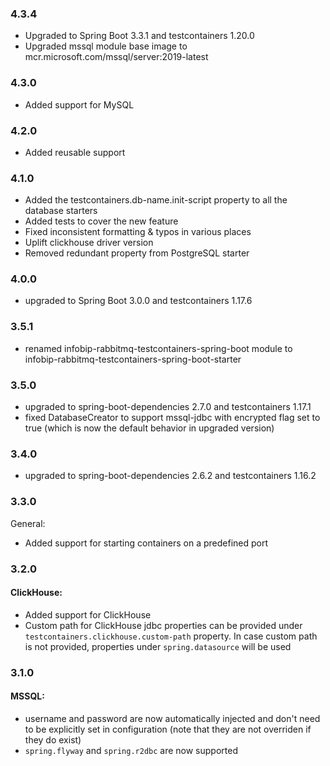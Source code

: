### 4.3.4
* Upgraded to Spring Boot 3.3.1 and testcontainers 1.20.0
* Upgraded mssql module base image to mcr.microsoft.com/mssql/server:2019-latest

### 4.3.0
* Added support for MySQL

### 4.2.0
* Added reusable support

### 4.1.0

* Added the testcontainers.db-name.init-script property to all the database starters
* Added tests to cover the new feature
* Fixed inconsistent formatting & typos in various places
* Uplift clickhouse driver version
* Removed redundant property from PostgreSQL starter

### 4.0.0

* upgraded to Spring Boot 3.0.0 and testcontainers 1.17.6

### 3.5.1
* renamed infobip-rabbitmq-testcontainers-spring-boot module to infobip-rabbitmq-testcontainers-spring-boot-starter

### 3.5.0
* upgraded to spring-boot-dependencies 2.7.0 and testcontainers 1.17.1
* fixed DatabaseCreator to support mssql-jdbc with encrypted flag set to true (which is now the default behavior in upgraded version)

### 3.4.0
* upgraded to spring-boot-dependencies 2.6.2 and testcontainers 1.16.2

### 3.3.0
General:
* Added support for starting containers on a predefined port

### 3.2.0

#### ClickHouse:
* Added support for ClickHouse
* Custom path for ClickHouse jdbc properties can be provided under `testcontainers.clickhouse.custom-path` property. In case custom path is not provided, properties under `spring.datasource` will be used

### 3.1.0

#### MSSQL:
* username and password are now automatically injected and don't need to be explicitly set in configuration (note that they are not overriden if they do exist)
* `spring.flyway` and `spring.r2dbc` are now supported

